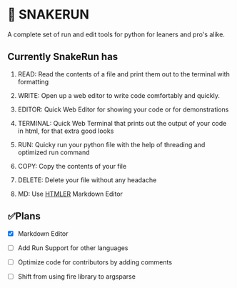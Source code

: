 # 🐍 SNAKERUN

A complete set of run and edit tools for python for leaners and pro's alike.

## Currently  SnakeRun has

1. READ: Read the contents of a file and print them out to the terminal with formatting

2. WRITE: Open up a web editor to write code comfortably and quickly.

3. EDITOR: Quick Web Editor for showing your code or for demonstrations

4. TERMINAL: Quick Web Terminal that prints out the output of your code in html, for that extra good looks

5. RUN: Quicky run your python file with the help of threading and optimized run command

6. COPY: Copy the contents of your file

7. DELETE: Delete your file without any headache

8. MD: Use [HTMLER](https://htmler.noobscience.rocks) Markdown Editor

## ✅Plans

- [x] Markdown Editor

- [ ] Add Run Support for other languages

- [ ] Optimize code for contributors by adding comments

- [ ] Shift from using fire library to argsparse
